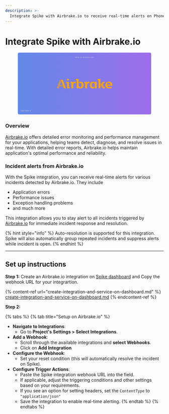 ```yaml
---
description: >-
  Integrate Spike with Airbrake.io to receive real-time alerts on Phone calls, SMS, Slack, MS Teams, and more for application error monitoring, ensuring faster incident response.
---
```


# Integrate Spike with Airbrake.io

<figure><img src="../.gitbook/assets/Airbrake integration.png" alt=""><figcaption></figcaption></figure>

### Overview

[Airbrake.io](https://airbrake.io) offers detailed error monitoring and performance management for your applications, helping teams detect, diagnose, and resolve issues in real-time. With detailed error reports, Airbrake.io helps maintain application's optimal performance and reliability.

### Incident alerts from Airbrake.io

With the Spike integration, you can receive real-time alerts for various incidents detected by Airbrake.io. They include

* Application errors
* Performance issues
* Exception handling problems
* and much more

This integration allows you to stay alert to all incidents triggered by [Airbrake.io](https://airbrake.io) for immediate incident response and resolution.

{% hint style="info" %}
Auto-resolution is supported for this integration. Spike will also automatically group repeated incidents and suppress alerts while incident is open.
{% endhint %}

***

## Set up instructions

**Step 1:** Create an Airbrake.io integration on [Spike dashboard](https://app.spike.sh/integrations) and Copy the webhook URL for your integrartion.

{% content-ref url="create-integration-and-service-on-dashboard.md" %}
[create-integration-and-service-on-dashboard.md](create-integration-and-service-on-dashboard.md)
{% endcontent-ref %}

**Step 2:**&#x20;

{% tabs %}
{% tab title="Setup on Airbrake.io" %}
* **Navigate to Integrations**:
  * Go to **Project's Settings > Select Integrations**.
* **Add a Webhook**:
  * Scroll through the available integrations and **select Webhooks**.
  * Click on **Add Integration**
* **Configure the Webhook**:
  * Set your reset condition (this will automatically resolve the incident on Spike).
* **Configure Trigger Actions**:
  * Paste the Spike integration webhook URL into the field.
  * If applicable, adjust the triggering conditions and other settings based on your requirements.
  * If you see an option for setting headers, set the `ContentType` to `"application/json"`
  * Save the integration to enable real-time alerting.
{% endtab %}
{% endtabs %}
